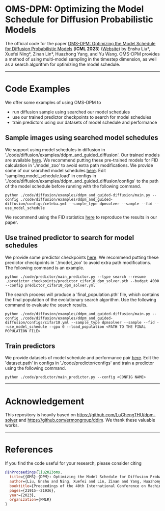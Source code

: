 # OMS-DPM: Optimizing the Model Schedule for Diffusion Probabilistic Models

The official code for the paper [OMS-DPM: Optimizing the Model Schedule for Diffusion Probabilistic Models](https://arxiv.org/abs/2306.08860) (**ICML 2023**) ([Website](https://sites.google.com/view/oms-dpm)) by Enshu Liu*, Xuefei Ning*, Zinan Lin*, Huazhong Yang, and Yu Wang. OMS-DPM provides a method of using multi-model sampling in the timestep dimension, as well as a search algorithm for optimizing the model schedule.

--------------------

# Code Examples

We offer some examples of using OMS-DPM to 
- run diffusion sample using searched our model schedules
- use our trained predictor checkpoints to search for model schedules
- train predictors using our datasets of model schedule and performance 

## Sample images using searched model schedules

We support using model schedules in diffusion in './code/diffusion/examples/ddpm_and_guided_diffusion'. Our trained models are available [here](https://drive.google.com/drive/folders/1GBzFNgpSqrvBx9wbt7XtBHyAH3WQTrFU?usp=drive_link). We recommend putting these pre-trained models for FID calculation in './model_zoo' to avoid extra path modifications. We provide some of our searched model schedules [here](https://drive.google.com/drive/folders/1aozGx30ncBcVKEiRXh2QLAfs7Kab56BF?usp=drive_link). Edit 'sampling.model_schedule.load' in configs in './code/diffusion/examples/ddpm_and_guided_diffusion/configs' to the path of the model schedule before running with the following command.


```
python ./code/diffusion/examples/ddpm_and_guided-diffusion/main.py --config ./code/diffusion/examples/ddpm_and_guided-diffusion/configs/celeba.yml --sample_type dpmsolver --sample --fid --use_model_schedule
```

We recommend using the FID statistics [here](https://drive.google.com/drive/folders/1GBzFNgpSqrvBx9wbt7XtBHyAH3WQTrFU?usp=drive_link) to reproduce the results in our paper.

## Use trained predictor to search for model schedules

We provide some predictor checkpoints [here](https://drive.google.com/drive/folders/1TVpAyMvBxRHpleVg1WkcBWIWD5HTvT-e?usp=drive_link). We recommend putting these predictor checkpoints in './model_zoo' to avoid extra path modifications. The following command is an example.

```
python ./code/predictor/main_predictor.py --type search --resume ./predictor_checkpoints/predictor_cifar10_dpm_solver.pth --budget 4000 --config predictor_cifar10_dpm_solver.yml
```

The search process will produce a 'final_population.pth' file, which contains the final population of the evolutionary search algorithm. Use the following command to evaluate the search results.

```
python ./code/diffusion/examples/ddpm_and_guided-diffusion/main.py --config ./code/diffusion/examples/ddpm_and_guided-diffusion/configs/cifar10.yml --sample_type dpmsolver --sample --fid --use_model_schedule --gpu 0 --load_population <PATH TO THE FINAL POPULATION FILE>
```

## Train predictors

We provide datasets of model schedule and performance pair [here](https://drive.google.com/drive/folders/1fgJn4ZqWxOJ4Hq16F0NXbTFnfDYdaFl3?usp=drive_link). Edit the 'dataset.path' in configs in './code/predictor/configs' and train a predictor using the following command.

```
python ./code/predictor/main_predictor.py --config <CONFIG NAME>
```

--------------------

# Acknowledgement

This repository is heavily based on https://github.com/LuChengTHU/dpm-solver and https://github.com/ermongroup/ddim. We thank these valuable works.

--------------------

# References

If you find the code useful for your research, please consider citing
```bib
@InProceedings{liu2023oms,
  title={{OMS}-{DPM}: Optimizing the Model Schedule for Diffusion Probabilistic Models},
  author={Liu, Enshu and Ning, Xuefei and Lin, Zinan and Yang, Huazhong and Wang, Yu},
  booktitle={Proceedings of the 40th International Conference on Machine Learning},
  pages={21915--21936},
  year={2023},
  organization={PMLR}
}
```
